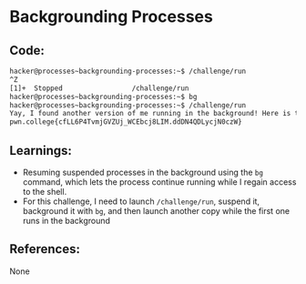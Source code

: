 # Backgrounding Processes
## Code:
```bash
hacker@processes~backgrounding-processes:~$ /challenge/run
^Z
[1]+  Stopped                 /challenge/run
hacker@processes~backgrounding-processes:~$ bg
hacker@processes~backgrounding-processes:~$ /challenge/run
Yay, I found another version of me running in the background! Here is the flag:
pwn.college{cfLL6P4TvmjGVZUj_WCEbcj8LIM.ddDN4QDLycjN0czW}
```
## Learnings:
- Resuming suspended processes in the background using the `bg` command, which lets the process continue running while I regain access to the shell.
- For this challenge, I need to launch `/challenge/run`, suspend it, background it with `bg`, and then launch another copy while the first one runs in the background
## References:
None

